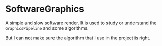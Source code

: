# SoftwareGraphics

A simple and slow software render.
It is used to study or understand the `GraphicsPipeline` and some algorithms.

But I can not make sure the algorithm that I use in the project is right.
